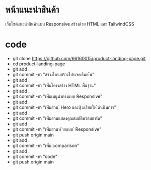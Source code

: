 # หน้าแนะนําสินค้า
เว็บไซต์แนะนําสินค้าแบบ Responsive สร้างด้วย HTML และ TailwindCSS
# code
- git clone https://github.com/66160015/product-landing-page.git
- cd product-landing-page
- git add .
- git commit -m "สร้างโครงสร้างโปรเจคเริ่มต ้น"  
- git add .
- git commit -m "เพิ่มโครงสร้าง HTML พื้นฐาน" 
- git add . 
- git commit -m "เพิ่มเมนูนําทางแบบ Responsive"
- git add . 
- git commit -m "เพิ่มสวน ่ Hero และปุ่ มเรียกให ้ดําเนินการ"
- git add .
- git commit -m "เพิ่มสวนแสดงคุณสมบัติพร้อมการ์ด"
- git add .
- git commit -m "เพิ่มสวนท ้ายแบบ ่ Responsive"
- git push origin main
- git add .
- git commit -m "เพิ่ม comparison"
- git add .
- git commit -m "code"
- git push origin main